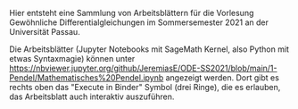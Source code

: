 Hier entsteht eine Sammlung von Arbeitsblättern für die Vorlesung Gewöhnliche Differentialgleichungen
im Sommersemester 2021 an der Universität Passau.

Die Arbeitsblätter (Jupyter Notebooks mit SageMath Kernel, also Python mit etwas Syntaxmagie) können
unter
https://nbviewer.jupyter.org/github/JeremiasE/ODE-SS2021/blob/main/1-Pendel/Mathematisches%20Pendel.ipynb
angezeigt werden. Dort gibt es rechts oben das "Execute in Binder" Symbol (drei Ringe), die
es erlauben, das Arbeitsblatt auch interaktiv auszuführen.
